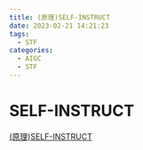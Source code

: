 ```yaml
---
title: (原理)SELF-INSTRUCT
date: 2023-02-21 14:21:23
tags:
  - STF
categories:
  - AIGC  
  - STF
---
```


<p></p>
<!-- more -->


# SELF-INSTRUCT
[(原理)SELF-INSTRUCT](https://candied-skunk-1ca.notion.site/SELF-INSTRUCT-10dbfe21108480adb3c9c6b4d13b57d0?pvs=4)

